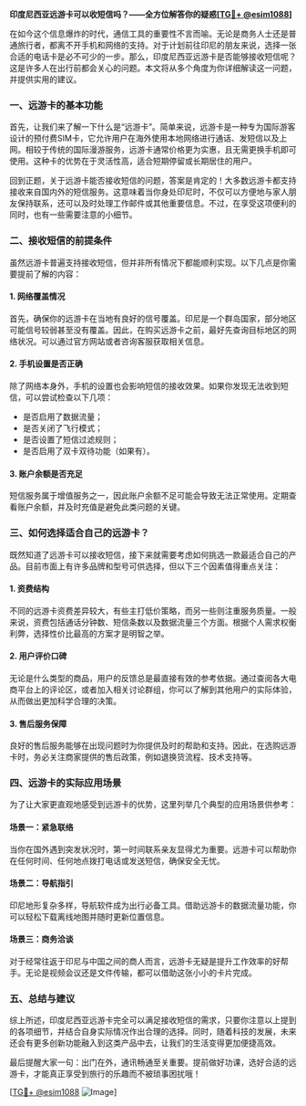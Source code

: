**印度尼西亚远游卡可以收短信吗？——全方位解答你的疑惑[[TG💪+ @esim1088](https://t.me/s/esim1088)]**

在如今这个信息爆炸的时代，通信工具的重要性不言而喻。无论是商务人士还是普通旅行者，都离不开手机和网络的支持。对于计划前往印尼的朋友来说，选择一张合适的电话卡是必不可少的一步。那么，印度尼西亚远游卡是否能够接收短信呢？这是许多人在出行前都会关心的问题。本文将从多个角度为你详细解读这一问题，并提供实用的建议。

### 一、远游卡的基本功能

首先，让我们来了解一下什么是“远游卡”。简单来说，远游卡是一种专为国际游客设计的预付费SIM卡，它允许用户在海外使用本地网络进行通话、发短信以及上网。相较于传统的国际漫游服务，远游卡通常价格更为实惠，且无需更换手机即可使用。这种卡的优势在于灵活性高，适合短期停留或长期居住的用户。

回到正题，关于远游卡能否接收短信的问题，答案是肯定的！大多数远游卡都支持接收来自国内外的短信服务。这意味着当你身处印尼时，不仅可以方便地与家人朋友保持联系，还可以及时处理工作邮件或其他重要信息。不过，在享受这项便利的同时，也有一些需要注意的小细节。

### 二、接收短信的前提条件

虽然远游卡普遍支持接收短信，但并非所有情况下都能顺利实现。以下几点是你需要提前了解的内容：

#### 1. 网络覆盖情况
首先，确保你的远游卡在当地有良好的信号覆盖。印尼是一个群岛国家，部分地区可能信号较弱甚至没有覆盖。因此，在购买远游卡之前，最好先查询目标地区的网络状况。可以通过官方网站或者咨询客服获取相关信息。

#### 2. 手机设置是否正确
除了网络本身外，手机的设置也会影响短信的接收效果。如果你发现无法收到短信，可以尝试检查以下几项：
- 是否启用了数据流量；
- 是否关闭了飞行模式；
- 是否设置了短信过滤规则；
- 是否启用了双卡双待功能（如果有）。

#### 3. 账户余额是否充足
短信服务属于增值服务之一，因此账户余额不足可能会导致无法正常使用。定期查看账户余额，并及时充值是避免此类问题的关键。

### 三、如何选择适合自己的远游卡？

既然知道了远游卡可以接收短信，接下来就需要考虑如何挑选一款最适合自己的产品。目前市面上有许多品牌和型号可供选择，但以下三个因素值得重点关注：

#### 1. 资费结构
不同的远游卡资费差异较大，有些主打低价策略，而另一些则注重服务质量。一般来说，资费包括通话分钟数、短信条数以及数据流量三个方面。根据个人需求权衡利弊，选择性价比最高的方案才是明智之举。

#### 2. 用户评价口碑
无论是什么类型的商品，用户的反馈总是最直接有效的参考依据。通过查阅各大电商平台上的评论区，或者加入相关讨论群组，你可以了解到其他用户的实际体验，从而做出更加科学合理的决策。

#### 3. 售后服务保障
良好的售后服务能够在出现问题时为你提供及时的帮助和支持。因此，在选购远游卡时，务必关注商家提供的售后政策，例如退换货流程、技术支持等。

### 四、远游卡的实际应用场景

为了让大家更直观地感受到远游卡的优势，这里列举几个典型的应用场景供参考：

#### 场景一：紧急联络
当你在国外遇到突发状况时，第一时间联系亲友显得尤为重要。远游卡可以帮助你在任何时间、任何地点拨打电话或发送短信，确保安全无忧。

#### 场景二：导航指引
印尼地形复杂多样，导航软件成为出行必备工具。借助远游卡的数据流量功能，你可以轻松下载离线地图并随时更新位置信息。

#### 场景三：商务洽谈
对于经常往返于印尼与中国之间的商人而言，远游卡无疑是提升工作效率的好帮手。无论是视频会议还是文件传输，都可以借助这张小小的卡片完成。

### 五、总结与建议

综上所述，印度尼西亚远游卡完全可以满足接收短信的需求，只要你注意以上提到的各项细节，并结合自身实际情况作出合理的选择。同时，随着科技的发展，未来还会有更多创新功能融入到这类产品中去，让我们的生活变得更加便捷高效。

最后提醒大家一句：出门在外，通讯畅通至关重要。提前做好功课，选好合适的远游卡，才能真正享受到旅行的乐趣而不被琐事困扰哦！

[[TG💪+ @esim1088](https://t.me/s/esim1088) ![Image](https://i.postimg.cc/4NQfJmqS/Snipaste-2025-05-13-00-14-12.png)]